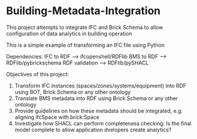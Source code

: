 # Building-Metadata-Integration
This project attempts to integrate IFC and Brick Schema to allow configuration of data analytics in building operation

This is a simple example of transforming an IFC file using Python

Dependencies: 
IFC to RDF --> ifcopenshell/RDFlib
BMS to RDF --> RDFlib/pybrickschema
RDF validation --> RDFlib/pySHACL

Objectives of this project: 
1. Transform IFC instances (spaces/zones/systems/equipment) into RDF using BOT, Brick Schema or any other ontology 
2. Translate BMS metadata into RDF using Brick Schema or any other ontology
3. Provide guidelines on how these metadata should be integrated, e.g. aligning ifcSpace with brick:Space
4. Investigate how SHACL can perform completeness checking: Is the final model complete to allow application dvelopers create analytics? 